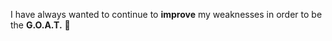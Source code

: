 I have always wanted to continue to **improve** my weaknesses in order to be the **G.O.A.T.** :goat:
